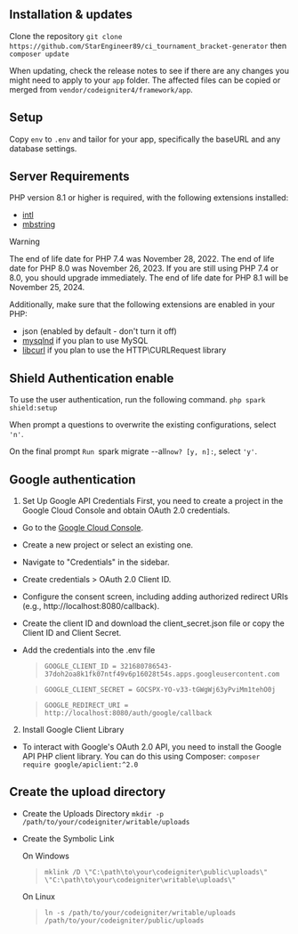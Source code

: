 ## Installation & updates

Clone the repository
`git clone https://github.com/StarEngineer89/ci_tournament_bracket-generator` then `composer update`

When updating, check the release notes to see if there are any changes you might need to apply
to your `app` folder. The affected files can be copied or merged from
`vendor/codeigniter4/framework/app`.

## Setup

Copy `env` to `.env` and tailor for your app, specifically the baseURL
and any database settings.

## Server Requirements

PHP version 8.1 or higher is required, with the following extensions installed:

- [intl](http://php.net/manual/en/intl.requirements.php)
- [mbstring](http://php.net/manual/en/mbstring.installation.php)

> [!WARNING]
> The end of life date for PHP 7.4 was November 28, 2022.
> The end of life date for PHP 8.0 was November 26, 2023.
> If you are still using PHP 7.4 or 8.0, you should upgrade immediately.
> The end of life date for PHP 8.1 will be November 25, 2024.

Additionally, make sure that the following extensions are enabled in your PHP:

- json (enabled by default - don't turn it off)
- [mysqlnd](http://php.net/manual/en/mysqlnd.install.php) if you plan to use MySQL
- [libcurl](http://php.net/manual/en/curl.requirements.php) if you plan to use the HTTP\CURLRequest library

## Shield Authentication enable

To use the user authentication, run the following command.
`php spark shield:setup`

When prompt a questions to overwrite the existing configurations, select `'n'`.

On the final prompt `Run `spark migrate --all`now? [y, n]:`, select `'y'`.

## Google authentication

1. Set Up Google API Credentials
   First, you need to create a project in the Google Cloud Console and obtain OAuth 2.0 credentials.

- Go to the [Google Cloud Console](https://console.cloud.google.com/?hl=ru).
- Create a new project or select an existing one.
- Navigate to "Credentials" in the sidebar.
- Create credentials > OAuth 2.0 Client ID.
- Configure the consent screen, including adding authorized redirect URIs (e.g., http://localhost:8080/callback).
- Create the client ID and download the client_secret.json file or copy the Client ID and Client Secret.
- Add the credentials into the .env file

  > `GOOGLE_CLIENT_ID = 321680786543-37doh2oa8k1fk07ntf49v6p16028t54s.apps.googleusercontent.com`

  > `GOOGLE_CLIENT_SECRET = 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`

  > `GOOGLE_REDIRECT_URI = http://localhost:8080/auth/google/callback`

2. Install Google Client Library

- To interact with Google's OAuth 2.0 API, you need to install the Google API PHP client library. You can do this using Composer:
  `composer require google/apiclient:^2.0`

## Create the upload directory

- Create the Uploads Directory
  `mkdir -p /path/to/your/codeigniter/writable/uploads`
- Create the Symbolic Link

  On Windows

  > `mklink /D \"C:\path\to\your\codeigniter\public\uploads\" \"C:\path\to\your\codeigniter\writable\uploads\"`

  On Linux

  > `ln -s /path/to/your/codeigniter/writable/uploads /path/to/your/codeigniter/public/uploads`
